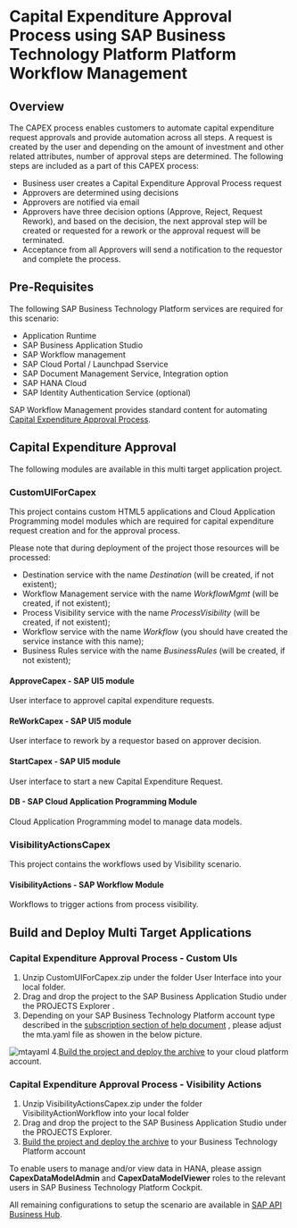 # Capital Expenditure Approval Process using SAP Business Technology Platform Platform Workflow Management
## Overview
The CAPEX process enables customers to automate capital expenditure request approvals and provide automation across all steps. A request is created by the user and depending on the amount of investment and other related attributes, number of approval steps are determined.  The following steps are included as a part of this CAPEX process:
- Business user creates a Capital Expenditure Approval Process request
- Approvers are determined using decisions
- Approvers are notified via email
- Approvers have three decision options (Approve, Reject, Request Rework), and based on the decision, the next approval step will be created or requested for a rework or the approval request will be terminated.
- Acceptance from all Approvers will send a notification to the requestor and complete the process.
## Pre-Requisites
The following SAP Business Technology Platform services are required for this scenario:
  - Application Runtime
  - SAP  Business Application Studio
  - SAP Workflow management
  - SAP Cloud  Portal / Launchpad Sservice
  - SAP  Document Management Service, Integration option
  - SAP HANA Cloud
  - SAP Identity Authentication Service (optional)
  
SAP  Workflow Management provides standard content for automating [Capital Expenditure Approval Process](https://api.sap.com/package/sapcapitalexpenditureapprovalprocess?section=Overview).

## Capital Expenditure Approval
The following modules are available in this multi target application project.
### CustomUIForCapex
This project contains custom HTML5 applications  and Cloud Application Programming model modules which are required for capital expenditure request creation and for the approval process. 

Please note that during deployment of the project those resources will be processed:
  - Destination service with the name *Destination* (will be created, if not existent);
  - Workflow Management service with the name *WorkflowMgmt* (will be created, if not existent);
  - Process Visibility service with the name *ProcessVisibility* (will be created, if not existent);
  - Workflow service with the name *Workflow* (you should have created the service instance with this name);
  - Business Rules service with the name *BusinessRules* (will be created, if not existent);

#### ApproveCapex - SAP UI5 module
User interface to approvel capital expenditure requests.
#### ReWorkCapex  - SAP UI5 module
User interface to rework by a requestor based on approver decision.
#### StartCapex   - SAP UI5 module
User interface to start a new Capital Expenditure Request.
#### DB           - SAP Cloud Application Programming Module
Cloud Application Programming model to manage data models.
### VisibilityActionsCapex
This project contains the workflows used by Visibility scenario. 

#### VisibilityActions  -  SAP Workflow Module
Workflows to trigger actions from process visibility.

## Build and Deploy Multi Target Applications

### Capital Expenditure Approval Process - Custom UIs
1. Unzip CustomUIForCapex.zip under the folder User Interface into your local folder.
2. Drag and drop the project to the SAP Business Application Studio under the PROJECTS Explorer .
3. Depending on your SAP Business Technology Platform account type described in the [subscription section of help document](https://help.sap.com/viewer/6f55baaf330443bd8132d071581bbae6/Cloud/en-US/c63dffcfd1cd4373bee43490c7d2e4bd.html) , please adjust the mta.yaml file as showen in the below picture.

![mtayaml](https://github.com/SAP-samples/cloud-workflow-samples/blob/master/cf-capitalexpenditure-lp/images/mta.yaml.changes.png?raw=true)
4.[Build the project and deploy the archive](https://help.sap.com/viewer/9d1db9835307451daa8c930fbd9ab264/Cloud/en-US/97ef204c568c4496917139cee61224a6.html)  to your cloud platform account.

### Capital Expenditure Approval Process - Visibility Actions
1. Unzip VisibilityActionsCapex.zip under the folder VisibilityActionWorkflow into your local folder
2. Drag and drop the project to the SAP Business Application Studio under the PROJECTS Explorer.
3. [Build the project and deploy the archive](https://help.sap.com/viewer/9d1db9835307451daa8c930fbd9ab264/Cloud/en-US/97ef204c568c4496917139cee61224a6.html)  to your Business Technology Platform account

To enable users to manage and/or view data in HANA, please assign **CapexDataModelAdmin** and **CapexDataModelViewer** roles to the relevant users in SAP Business Technology Platform Cockpit.

All remaining configurations to setup the scenario are available in [SAP API Business Hub](https://api.sap.com/package/sapcapitalexpenditureapprovalprocess?section=Overview).